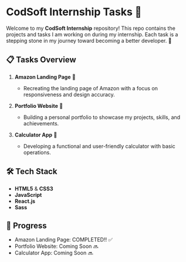 # CodSoft Internship Tasks 🚀

Welcome to my **CodSoft Internship** repository! This repo contains the projects and tasks I am working on during my internship. Each task is a stepping stone in my journey toward becoming a better developer. 🌱

## 📋 Tasks Overview

1. **Amazon Landing Page** 🛒
   - Recreating the landing page of Amazon with a focus on responsiveness and design accuracy.
  
2. **Portfolio Website** 💼
   - Building a personal portfolio to showcase my projects, skills, and achievements.
  
3. **Calculator App** 🧮
   - Developing a functional and user-friendly calculator with basic operations.

## 🛠️ Tech Stack

- **HTML5** & **CSS3**
- **JavaScript**
- **React.js**
- **Sass**

## 🚧 Progress

- Amazon Landing Page: COMPLETED!! ✅
- Portfolio Website: Coming Soon 🔜
- Calculator App: Coming Soon 🔜

